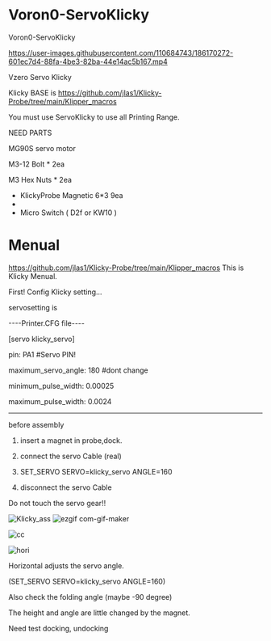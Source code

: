 # Voron0-ServoKlicky
Voron0-ServoKlicky



https://user-images.githubusercontent.com/110684743/186170272-601ec7d4-88fa-4be3-82ba-44e14ac5b167.mp4



Vzero Servo Klicky

Klicky BASE is https://github.com/jlas1/Klicky-Probe/tree/main/Klipper_macros

You must use ServoKlicky to use all Printing Range.

NEED PARTS 

MG90S servo motor 

M3-12 Bolt * 2ea

M3 Hex Nuts * 2ea


+ KlickyProbe Magnetic 6*3 9ea
+ 
+ Micro Switch ( D2f or KW10 )




# Menual
https://github.com/jlas1/Klicky-Probe/tree/main/Klipper_macros
This is Klicky Menual.

First! Config Klicky setting... 

servosetting is

----Printer.CFG file----

[servo klicky_servo]

pin: PA1 #Servo PIN!

maximum_servo_angle: 180 #dont change

minimum_pulse_width: 0.00025

maximum_pulse_width: 0.0024

------------------

before assembly

1. insert a magnet in probe,dock.

2. connect the servo Cable (real)

3. SET_SERVO SERVO=klicky_servo ANGLE=160

4. disconnect the servo Cable

Do not touch the servo gear!!

![Klicky_ass](https://user-images.githubusercontent.com/110684743/186160759-9de3d2d4-dca1-446b-bacb-059d83c08979.gif)
![ezgif com-gif-maker](https://user-images.githubusercontent.com/110684743/186160766-66a9ba80-ced1-4bd6-910d-0ca505e60034.gif)

![cc](https://user-images.githubusercontent.com/110684743/186163077-cba91136-bfc4-4bc8-b050-27971508fa8c.png)

![hori](https://user-images.githubusercontent.com/110684743/186164428-f883e439-6ace-49fd-8ebd-16d82098518e.png)

Horizontal adjusts the servo angle.

(SET_SERVO SERVO=klicky_servo ANGLE=160)

Also check the folding angle (maybe -90 degree)

The height and angle are  little changed by the magnet.

Need test docking, undocking

